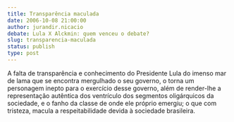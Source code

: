 ```yaml
---
title: Transparência maculada
date: 2006-10-08 21:00:00
author: jurandir.nicacio
debate: Lula X Alckmin: quem venceu o debate?
slug: transparencia-maculada
status: publish 
type: post
---
```


A falta de transparência e conhecimento do Presidente Lula do imenso mar de lama que se encontra mergulhado o seu governo, o torna um personagem inepto para o exercício desse governo, além de render-lhe a representação autêntica dos ventrículo dos segmentos oligárquicos da sociedade, e o fanho da classe de onde ele próprio emergiu; o que com tristeza, macula a respeitabilidade devida à sociedade brasileira.  

